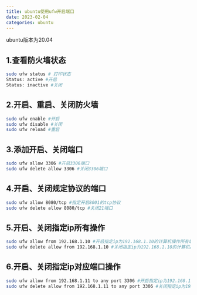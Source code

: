 ```yaml
---
title: ubuntu使用ufw开启端口
date: 2023-02-04
categories: ubuntu
---
```

ubuntu版本为20.04
## 1.查看防火墙状态
```bash
sudo ufw status # 打印状态
Status: active #开启
Status: inactive #关闭
```
## 2.开启、重启、关闭防火墙
```bash
sudo ufw enable #开启
sudo ufw disable #关闭
sudo ufw reload #重启
```
## 3.添加开启、关闭端口
```bash
sudo ufw allow 3306 #开启3306端口
sudo ufw delete allow 3306 #关闭3306端口
```

## 4.开启、关闭规定协议的端口
```bash
sudo ufw allow 8080/tcp #指定开启8001的tcp协议
sudo ufw delete allow 8080/tcp #关闭21端口
```
## 5.开启、关闭指定ip所有操作
```bash
sudo ufw allow from 192.168.1.10 #开启指定ip为192.168.1.10的计算机操作所有端口
sudo ufw delete allow from 192.168.1.10 #关闭指定ip为192.168.1.10的计算机操作所有端口
```
## 6.开启、关闭指定ip对应端口操作
```bash
sudo ufw allow from 192.168.1.11 to any port 3306 #开启指定ip为192.168.1.11的计算机访问本机的3306端口
sudo ufw delete allow from 192.168.1.11 to any port 3306 #关闭指定ip为192.168.1.11的计算机对本机的3306端口的操作
```
